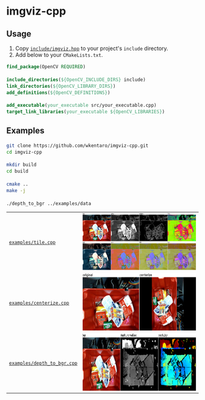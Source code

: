 # imgviz-cpp

## Usage

1. Copy [`include/imgviz.hpp`](include/imgviz.hpp) to
  your project's `include` directory.
1. Add below to your `CMakeLists.txt`.

```cmake
find_package(OpenCV REQUIRED)

include_directories(${OpenCV_INCLUDE_DIRS} include)
link_directories(${OpenCV_LIBRARY_DIRS})
add_definitions(${OpenCV_DEFINITIONS})

add_executable(your_executable src/your_executable.cpp)
target_link_libraries(your_executable ${OpenCV_LIBRARIES})
```

## Examples

```bash
git clone https://github.com/wkentaro/imgviz-cpp.git
cd imgviz-cpp

mkdir build
cd build

cmake ..
make -j

./depth_to_bgr ../examples/data
```

<table>
  <tr>
    <td>
      <a href="examples/tile.cpp">
        <code>examples/tile.cpp</code>
      </a>
    </td>
    <td><img src=".readme/tile.png" height="150px"></td>
  </tr>
  <tr>
    <td>
      <a href="examples/centerize.cpp">
        <code>examples/centerize.cpp</code>
      </a>
    </td>
    <td><img src=".readme/centerize.png" height="150px"></td>
  </tr>
  <tr>
    <td>
      <a href="examples/depth_to_bgr.cpp">
        <code>examples/depth_to_bgr.cpp</code>
      </a>
    </td>
    <td><img src=".readme/depth_to_bgr.png" height="150px"></td>
  </tr>
</table>
